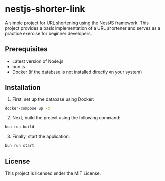 # nestjs-shorter-link

A simple project for URL shortening using the NestJS framework. This project provides a basic implementation of a URL shortener and serves as a practice exercise for beginner developers.

## Prerequisites

- Latest version of Node.js
- bun.js
- Docker (if the database is not installed directly on your system)

## Installation

1. First, set up the database using Docker:

```bash
docker-compose up -d
```

2. Next, build the project using the following command:

``` bash
bun run build
```

3. Finally, start the application:

```bash
bun run start
```

## License

This project is licensed under the MIT License.
